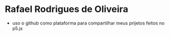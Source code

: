 # Rafael Rodrigues de Oliveira

- uso o github como plataforma para compartilhar meus prijetos feitos no p5.js

